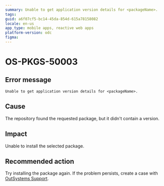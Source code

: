 ```yaml
---
summary: Unable to get application version details for <packageName>.
tags:
guid: a6f07cf5-bc14-45da-854d-615a78158082
locale: en-us
app_type: mobile apps, reactive web apps
platform-version: odc
figma:
---
```


# OS-PKGS-50003

## Error message

`Unable to get application version details for <packageName>.`

## Cause

The repository found the requested package, but it didn't contain a version.

## Impact

Unable to install the selected package.

## Recommended action

Try installing the package again.
If the problem persists, create a case with [OutSystems Support](https://www.outsystems.com/support/portal/open-support-case?ErrorCode=OS-PKGS-50003).
